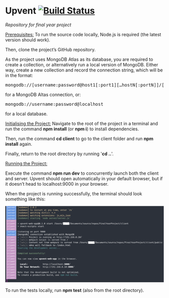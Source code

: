 # Upvent [![Build Status](https://dev.azure.com/jamieeverett0462/PRCO304-Upvent/_apis/build/status/jreverett.FinalYearProject?branchName=master)](https://dev.azure.com/jamieeverett0462/PRCO304-Upvent/_build/latest?definitionId=6&branchName=master)

_Repository for final year project_

<ins>Prerequisites:</ins>
To run the source code locally, Node.js is required (the latest version should work).

Then, clone the project’s GitHub repository.

As the project uses MongoDB Atlas as its database, you are required to create a collection, or alternatively run a local version of MongoDB. Either way, create a new collection and record the connection string, which will be in the format:

<pre>mongodb://[username:password@host1[:port1][…hostN[:portN]]/[defaultauthdb][?options]]</pre>

for a MongoDB Altas connection, or:

<pre>mongodb://username:password@localhost</pre>

for a local database.

<ins>Initialising the Project:</ins>
Navigate to the root of the project in a terminal and run the command **npm install** (or **npm i**) to install dependencies.

Then, run the command **cd client** to go to the client folder and run **npm install** again.

Finally, return to the root directory by running '**cd ..**'.

<ins>Running the Project:</ins>

Execute the command **npm run dev** to concurrently launch both the client and server. Upvent should open automatically in your default browser, but if it doesn’t head to localhost:9000 in your browser.

When the project is running successfully, the terminal should look something like this:

![Upvent running in terminal](/docs/images/running-dev-terminal.png)

To run the tests locally, run **npm test** (also from the root directory).
